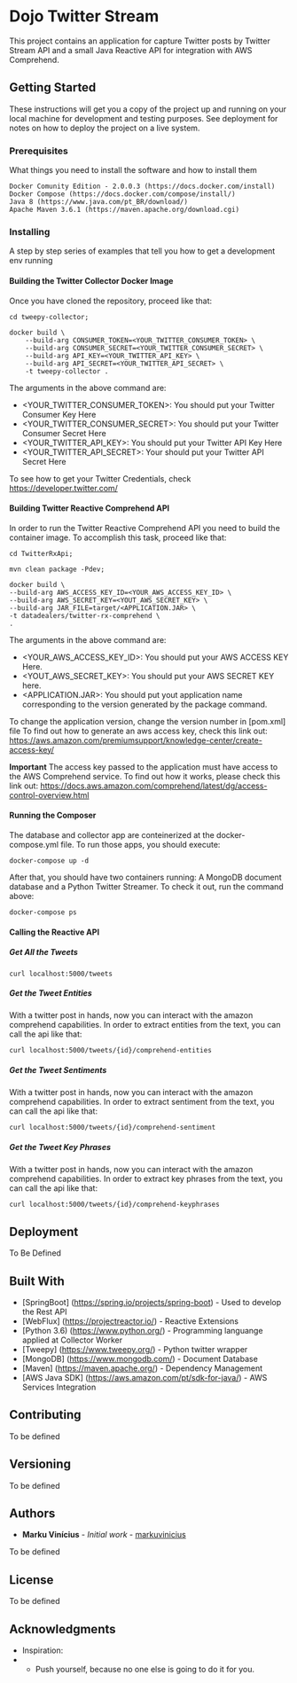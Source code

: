 # Dojo Twitter Stream

This project contains an application for capture Twitter posts by Twitter Stream API and a small Java Reactive API for 
integration with AWS Comprehend.

## Getting Started

These instructions will get you a copy of the project up and running on your local machine for development and testing purposes. 
See deployment for notes on how to deploy the project on a live system.

### Prerequisites

What things you need to install the software and how to install them

```
Docker Comunity Edition - 2.0.0.3 (https://docs.docker.com/install)
Docker Compose (https://docs.docker.com/compose/install/)
Java 8 (https://www.java.com/pt_BR/download/)
Apache Maven 3.6.1 (https://maven.apache.org/download.cgi)
```

### Installing

A step by step series of examples that tell you how to get a development env running

#### Building the Twitter Collector Docker Image

Once you have cloned the repository, proceed like that:

```
cd tweepy-collector;

docker build \                                                                                                                 
    --build-arg CONSUMER_TOKEN=<YOUR_TWITTER_CONSUMER_TOKEN> \
    --build-arg CONSUMER_SECRET=<YOUR_TWITTER_CONSUMER_SECRET> \
    --build-arg API_KEY=<YOUR_TWITTER_API_KEY> \
    --build-arg API_SECRET=<YOUR_TWITTER_API_SECRET> \
    -t tweepy-collector .
```
The arguments in the above command are:
* <YOUR_TWITTER_CONSUMER_TOKEN>: You should put your Twitter Consumer Key Here
* <YOUR_TWITTER_CONSUMER_SECRET>: You should put your Twitter Consumer Secret Here
* <YOUR_TWITTER_API_KEY>: You should put your Twitter API Key Here
* <YOUR_TWITTER_API_SECRET>: Your should put your Twitter API Secret Here

To see how to get your Twitter Credentials, check https://developer.twitter.com/

#### Building Twitter Reactive Comprehend API

In order to run the Twitter Reactive Comprehend API you need to build the container image. To accomplish this task, proceed like that:

```
cd TwitterRxApi;

mvn clean package -Pdev;

docker build \
--build-arg AWS_ACCESS_KEY_ID=<YOUR_AWS_ACCESS_KEY_ID> \
--build-arg AWS_SECRET_KEY=<YOUT_AWS_SECRET_KEY> \
--build-arg JAR_FILE=target/<APPLICATION.JAR> \
-t datadealers/twitter-rx-comprehend \
.
``` 
The arguments in the above command are:
* <YOUR_AWS_ACCESS_KEY_ID>: You should put your AWS ACCESS KEY Here. 
* <YOUT_AWS_SECRET_KEY>: You should put your AWS SECRET KEY here.
* <APPLICATION.JAR>: You should put yout application name corresponding to the version generated by the package command.

To change the application version, change the version number in [pom.xml] file
To find out how to generate an aws access key, check this link out: https://aws.amazon.com/premiumsupport/knowledge-center/create-access-key/

<b>Important</b> 
The access key passed to the application must have access to the AWS Comprehend service. To find out how it works, please check this link out: https://docs.aws.amazon.com/comprehend/latest/dg/access-control-overview.html


#### Running the Composer

The database and collector app are conteinerized at the docker-compose.yml file. To run those apps, you should execute:

```
docker-compose up -d
```

After that, you should have two containers running: A MongoDB document database and a Python Twitter Streamer. To check it out, run the command above:

```
docker-compose ps
```
#### Calling the Reactive API 

##### Get All the Tweets

```
curl localhost:5000/tweets
```

##### Get the Tweet Entities

With a twitter post in hands, now you can interact with the amazon comprehend capabilities. 
In order to extract entities from the text, you can call the api like that:


```
curl localhost:5000/tweets/{id}/comprehend-entities
```

##### Get the Tweet Sentiments

With a twitter post in hands, now you can interact with the amazon comprehend capabilities. 
In order to extract sentiment from the text, you can call the api like that:


```
curl localhost:5000/tweets/{id}/comprehend-sentiment
```

##### Get the Tweet Key Phrases

With a twitter post in hands, now you can interact with the amazon comprehend capabilities. 
In order to extract key phrases from the text, you can call the api like that:


```
curl localhost:5000/tweets/{id}/comprehend-keyphrases
```


## Deployment

To Be Defined

## Built With

* [SpringBoot] (https://spring.io/projects/spring-boot) - Used to develop the Rest API
* [WebFlux] (https://projectreactor.io/) - Reactive Extensions
* [Python 3.6) (https://www.python.org/) - Programming languange applied at Collector Worker
* [Tweepy] (https://www.tweepy.org/) - Python twitter wrapper
* [MongoDB] (https://www.mongodb.com/) - Document Database
* [Maven] (https://maven.apache.org/) - Dependency Management
* [AWS Java SDK] (https://aws.amazon.com/pt/sdk-for-java/) - AWS Services Integration

## Contributing

To be defined

## Versioning

To be defined

## Authors

* **Marku Vinícius** - *Initial work* - [markuvinicius](https://github.com/markuvinicius)

To be defined

## License

To be defined

## Acknowledgments

* Inspiration:
* * Push yourself, because no one else is going to do it for you.


